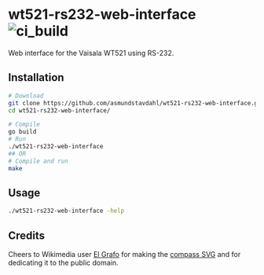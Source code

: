 # wt521-rs232-web-interface ![ci_build](https://travis-ci.org/asmundstavdahl/wt521-rs232-web-interface.svg?branch=master)
Web interface for the Vaisala WT521 using RS-232.

## Installation
```sh
# Download
git clone https://github.com/asmundstavdahl/wt521-rs232-web-interface.git
cd wt521-rs232-web-interface/

# Compile
go build
# Run
./wt521-rs232-web-interface
## OR
# Compile and run
make
```

## Usage
```sh
./wt521-rs232-web-interface -help
```

## Credits
Cheers to Wikimedia user [El Grafo](https://commons.wikimedia.org/wiki/User:El_Grafo) for making the [compass SVG](https://en.wiktionary.org/wiki/File:Compass-icon_bb_NEbE.svg) and for dedicating it to the public domain.
